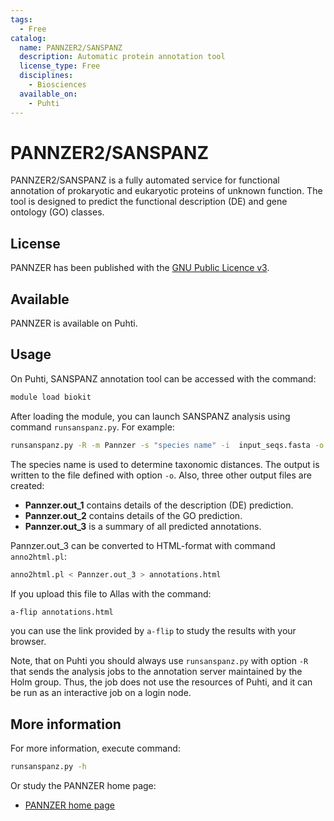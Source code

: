 ```yaml
---
tags:
  - Free
catalog:
  name: PANNZER2/SANSPANZ
  description: Automatic protein annotation tool
  license_type: Free
  disciplines:
    - Biosciences
  available_on:
    - Puhti
---
```


# PANNZER2/SANSPANZ

PANNZER2/SANSPANZ is a fully automated service for functional annotation 
of prokaryotic and eukaryotic proteins of unknown function. The tool is 
designed to predict the functional description (DE) and gene ontology (GO) classes. 

## License

PANNZER has been published with the [GNU Public Licence v3](https://www.gnu.org/licenses/gpl-3.0.html).

## Available

PANNZER is available on Puhti.

## Usage

On Puhti, SANSPANZ annotation tool can be accessed with the command:

```bash
module load biokit
```

After loading the module, you can launch SANSPANZ analysis using command `runsanspanz.py`. For example:

```bash
runsanspanz.py -R -m Pannzer -s "species name" -i  input_seqs.fasta -o results.csv
```

The species name is used to determine taxonomic distances. 
The output is written to the file defined with option `-o`. Also, three other output files are created:

* **Pannzer.out_1** contains details of the description (DE) prediction.
* **Pannzer.out_2** contains details of the GO prediction.
* **Pannzer.out_3** is a summary of all predicted annotations.

Pannzer.out_3 can be converted to HTML-format with command `anno2html.pl`:

```bash
anno2html.pl < Pannzer.out_3 > annotations.html
```

If you upload this file to Allas with the command:

```bash
a-flip annotations.html
```

you can use the link provided by `a-flip` to study the results with your browser.

Note, that on Puhti you should always use `runsanspanz.py` with option `-R` that sends the
analysis jobs to the annotation server maintained by the Holm group. Thus, the job does not use 
the resources of Puhti, and it can be run as an interactive job on a login node.

## More information

For more information, execute command:

```bash
runsanspanz.py -h
```

Or study the PANNZER home page:

* [PANNZER home page](http://ekhidna2.biocenter.helsinki.fi/sanspanz/)
